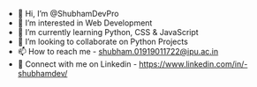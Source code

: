 - 👋 Hi, I’m @ShubhamDevPro
- 👀 I’m interested in Web Development
- 🌱 I’m currently learning Python, CSS & JavaScript
- 💞️ I’m looking to collaborate on Python Projects
- 📫 How to reach me - shubham.01919011722@ipu.ac.in
- 🧷 Connect with me on Linkedin - https://www.linkedin.com/in/-shubhamdev/






